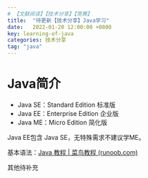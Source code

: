 ```yaml
---
# 【文献阅读】【技术分享】【竞赛】
title:  "待更新【技术分享】Java学习"
date:   2022-01-20 12:00:00 +0800
key: learning-of-java
categories: 技术分享
tag: "java"
---
```

# Java简介

- Java SE：Standard Edition 标准版
- Java EE：Enterprise Edition 企业版
- Java ME：Micro Edition 简化版

Java EE包含 Java SE，无特殊需求不建议学ME。



基本语法：[Java 教程 | 菜鸟教程 (runoob.com)](https://www.runoob.com/java/java-tutorial.html)

其他待补充
